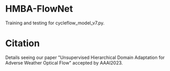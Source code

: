 # HMBA-FlowNet

Training and testing for cycleflow_model_v7.py.

# Citation
Details seeing our paper "Unsupervised Hierarchical Domain Adaptation for Adverse Weather Optical Flow" accepted by AAAI2023.
